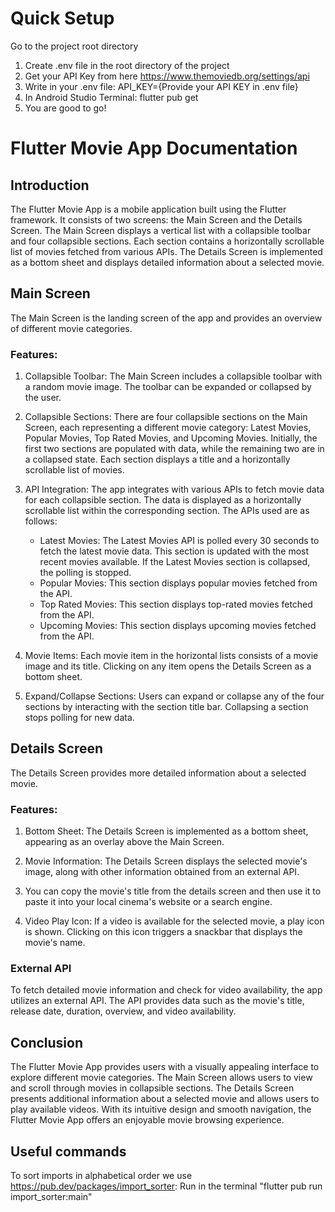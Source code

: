 # Quick Setup

Go to the project root directory 
1. Create .env file in the root directory of the project
2. Get your API Key from here https://www.themoviedb.org/settings/api
3. Write in your .env file: API_KEY={Provide your API KEY in .env file}
4. In Android Studio Terminal: flutter pub get 
5. You are good to go!

# Flutter Movie App Documentation

## Introduction
The Flutter Movie App is a mobile application built using the Flutter framework. It consists of two screens: the Main Screen and the Details Screen. The Main Screen displays a vertical list with a collapsible toolbar and four collapsible sections. Each section contains a horizontally scrollable list of movies fetched from various APIs. The Details Screen is implemented as a bottom sheet and displays detailed information about a selected movie.

## Main Screen
The Main Screen is the landing screen of the app and provides an overview of different movie categories.

### Features:
1. Collapsible Toolbar: The Main Screen includes a collapsible toolbar with a random movie image. The toolbar can be expanded or collapsed by the user.

2. Collapsible Sections: There are four collapsible sections on the Main Screen, each representing a different movie category: Latest Movies, Popular Movies, Top Rated Movies, and Upcoming Movies. Initially, the first two sections are populated with data, while the remaining two are in a collapsed state. Each section displays a title and a horizontally scrollable list of movies.

3. API Integration: The app integrates with various APIs to fetch movie data for each collapsible section. The data is displayed as a horizontally scrollable list within the corresponding section. The APIs used are as follows:
   - Latest Movies: The Latest Movies API is polled every 30 seconds to fetch the latest movie data. This section is updated with the most recent movies available. If the Latest Movies section is collapsed, the polling is stopped.
   - Popular Movies: This section displays popular movies fetched from the API.
   - Top Rated Movies: This section displays top-rated movies fetched from the API.
   - Upcoming Movies: This section displays upcoming movies fetched from the API.

4. Movie Items: Each movie item in the horizontal lists consists of a movie image and its title. Clicking on any item opens the Details Screen as a bottom sheet.

5. Expand/Collapse Sections: Users can expand or collapse any of the four sections by interacting with the section title bar. Collapsing a section stops polling for new data.

## Details Screen
The Details Screen provides more detailed information about a selected movie.

### Features:
1. Bottom Sheet: The Details Screen is implemented as a bottom sheet, appearing as an overlay above the Main Screen.

2. Movie Information: The Details Screen displays the selected movie's image, along with other information obtained from an external API.

3. You can copy the movie's title from the details screen and then use it to paste it into your local cinema's website or a search engine.

4. Video Play Icon: If a video is available for the selected movie, a play icon is shown. Clicking on this icon triggers a snackbar that displays the movie's name.

### External API
To fetch detailed movie information and check for video availability, the app utilizes an external API. The API provides data such as the movie's title, release date, duration, overview, and video availability.

## Conclusion
The Flutter Movie App provides users with a visually appealing interface to explore different movie categories. The Main Screen allows users to view and scroll through movies in collapsible sections. The Details Screen presents additional information about a selected movie and allows users to play available videos. With its intuitive design and smooth navigation, the Flutter Movie App offers an enjoyable movie browsing experience.

## Useful commands

To sort imports in alphabetical order we use https://pub.dev/packages/import_sorter:
Run in the terminal "flutter pub run import_sorter:main"
